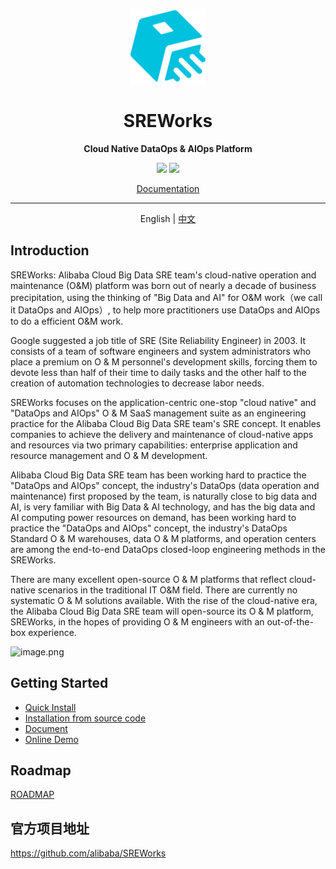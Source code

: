 <p align="center">
  <img src="paas/sw-frontend/src/publicMedia/sreworks-logo.png" width="120">
</p>
<h1 align="center"> SREWorks </h1>
<p align="center"><b> Cloud Native DataOps & AIOps Platform </b></p>
<p align="center">
  <a href="./LICENSE"><img src="https://img.shields.io/github/license/alibaba/sreworks" /></a>
  <img src="https://img.shields.io/github/repo-size/alibaba/sreworks" />
</p>

<p align="center">
   <a href="https://www.yuque.com/sreworks-doc/docs" target="_blank">Documentation</a> 
</p>

---

<p align="center">
   English | <a href="README-CN.md">中文<a/>
</p>


## Introduction

SREWorks: Alibaba Cloud Big Data SRE team's cloud-native operation and maintenance (O&M) platform was born out of nearly a decade of business precipitation, using the thinking of "Big Data and AI" for O&M work（we call it DataOps and AIOps）, to help more practitioners use DataOps and AIOps to do a efficient O&M work.

Google suggested a job title of SRE (Site Reliability Engineer) in 2003. It consists of a team of software engineers and system administrators who place a premium on O & M personnel's development skills, forcing them to devote less than half of their time to daily tasks and the other half to the creation of automation technologies to decrease labor needs.

SREWorks focuses on the application-centric one-stop "cloud native" and "DataOps and AIOps" O & M SaaS management suite as an engineering practice for the Alibaba Cloud Big Data SRE team's SRE concept. It enables companies to achieve the delivery and maintenance of cloud-native apps and resources via two primary capabilities: enterprise application and resource management and O & M development.

Alibaba Cloud Big Data SRE team has been working hard to practice the "DataOps and AIOps" concept, the industry's DataOps (data operation and maintenance) first proposed by the team, is naturally close to big data and AI, is very familiar with Big Data & AI technology, and has the big data and AI computing power resources on demand, has been working hard to practice the "DataOps and AIOps" concept, the industry's DataOps Standard O & M warehouses, data O & M platforms, and operation centers are among the end-to-end DataOps closed-loop engineering methods in the SREWorks.

There are many excellent open-source O & M platforms that reflect cloud-native scenarios in the traditional IT O&M field. There are currently no systematic O & M solutions available. With the rise of the cloud-native era, the Alibaba Cloud Big Data SRE team will open-source its O & M platform, SREWorks, in the hopes of providing O & M engineers with an out-of-the-box experience.

![image.png](paas/sw-frontend/docs/pictures/1650534633770-0f784bd7-1996-473a-9b6f-91a54064a155.png)

## Getting Started

- [Quick Install](/paas/sw-frontend/docs/documents/rr5g10.md)
- [Installation from source code](/paas/sw-frontend/docs/documents/mzz07m.md)
- [Document](https://www.yuque.com/sreworks-doc/docs/)
- [Online Demo](https://wj.qq.com/s2/10565748/53da/)

## Roadmap

[ROADMAP](ROADMAP.md)

## 官方项目地址

https://github.com/alibaba/SREWorks